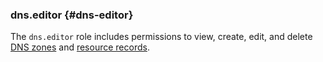 ### dns.editor {#dns-editor}

The `dns.editor` role includes permissions to view, create, edit, and delete [DNS zones](../../../dns/concepts/dns-zone.md) and [resource records](../../../dns/concepts/resource-record.md).

